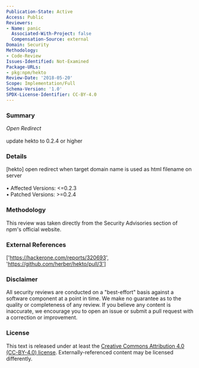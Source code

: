 ```yaml
---
Publication-State: Active
Access: Public
Reviewers:
- Name: panic
  Associated-With-Project: false
  Compensation-Source: external
Domain: Security
Methodology:
- Code-Review
Issues-Identified: Not-Examined
Package-URLs:
- pkg:npm/hekto
Review-Date: '2018-05-20'
Scope: Implementation/Full
Schema-Version: '1.0'
SPDX-License-Identifier: CC-BY-4.0
---
```

### Summary
*Open Redirect*<br><br>update hekto to 0.2.4 or higher
### Details
[hekto] open redirect when target domain name is used as html filename on server
<br><br>• Affected Versions: <=0.2.3
<br>• Patched Versions: >=0.2.4
### Methodology
This review was taken directly from the Security Advisories section of npm's official website.
### External References
['https://hackerone.com/reports/320693', 'https://github.com/herber/hekto/pull/3']
### Disclaimer
All security reviews are conducted on a "best-effort" basis against a software component at a point in time. We make no guarantee as to the quality or completeness of any review. If you believe any content is inaccurate, we encourage you to open an issue or submit a pull request with a correction or improvement.
### License
This text is released under at least the [Creative Commons Attribution 4.0 (CC-BY-4.0) license](https://creativecommons.org/licenses/by/4.0/legalcode.txt). Externally-referenced content may be licensed differently.
